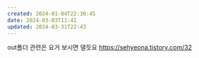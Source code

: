```yaml
---
created: 2024-01-04T22:30:45
date: 2024-03-03T11:41
updated: 2024-03-31T22:43
---
```

out폴더 관련은 요거 보시면 댈듯요 https://sehyeona.tistory.com/32